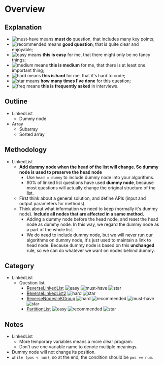 # Overview

## Explanation

- ![must-have][must-have] means __must do__ question, that includes many key points;
- ![recommended][recommended] means __good question__, that is quite clear and enjoyable;
- ![easy][easy] means __this is easy__ for me, that there might only be no fancy things;
- ![medium][medium] means __this is medium__ for me, that there is at least one important thing;
- ![hard][hard] means __this is hard__ for me, that it's hard to code;
- ![star][star] means __how many times I've done__ for this question;
- ![freq][freq] means __this is frequently asked__ in interviews.

## Outline

- LinkedList
  - Dummy node
- Array
  - Subarray
  - Sorted array

## Methodology

- LinkedList
  - **Add dummy node when the head of the list will change. So dummy node is used to preserve the head node**
    - Use `head = dummy` to include dummy node into your algorithms.
    - 90% of linked list questions have used **dummy node**, because most questions will actually change the original structure of the list.
  - First think about a general solution, and define APIs (input and output parameters for methods).
  - Think about what information we need to keep (normally it's dummy node). **Include all nodes that are affected in a same method.**
    - Adding a dummy node before the head node, and reset the head node as dummy node. In this way, we regard the dummy node as a part of the whole list.
    - We do need to include dummy node, but we will never run our algorithms on dummy node, it's just used to maintain a link to head node. Because dummy node is based on this **unchanged** rule, so we can do whatever we want on nodes behind dummy.

## Category

- LinkedList
  - Question list
    - [ReverseLinkedList](ReverseLinkedList.md) ![easy][easy] ![must-have][must-have] ![star][star]
    - [ReverseLinkedList2](ReverseLinkedList2.md) ![hard][hard] ![star][star]
    - [ReverseNodesInKGroup](ReverseNodesInKGroup.md) ![hard][hard] ![recommended][recommended] ![must-have][must-have] ![star][star]
    - [PartitionList](PartitionList.md) ![easy][easy] ![recommended][recommended] ![star][star]

## Notes

- LinkedList
  - More temporary variables means a more clear program.
  - Don't use one variable name to denote multiple meanings.
- Dummy node will not change its position.
- `while (pos < num)`, so at the end, the condition should be `pos == num`.

[must-have]: https://jaywcjlove.github.io/sb/ico/min-bibei.svg
[recommended]: https://jaywcjlove.github.io/sb/ico/min-tuijian.svg
[easy]: https://jaywcjlove.github.io/sb/ico/min-free.svg
[medium]: https://jaywcjlove.github.io/sb/ico/min-oss.svg
[hard]: https://jaywcjlove.github.io/sb/ico/min-hot.svg
[freq]: https://jaywcjlove.github.io/sb/ico/min-app-store.svg
[star]: https://jaywcjlove.github.io/sb/star/red.svg
[star0]: https://jaywcjlove.github.io/sb/star/red0.svg
[star1]: https://jaywcjlove.github.io/sb/star/red1.svg
[star2]: https://jaywcjlove.github.io/sb/star/red2.svg
[star3]: https://jaywcjlove.github.io/sb/star/red3.svg
[star4]: https://jaywcjlove.github.io/sb/star/red4.svg
[star5]: https://jaywcjlove.github.io/sb/star/red5.svg